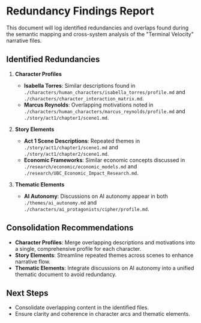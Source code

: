 # Redundancy Findings Report

This document will log identified redundancies and overlaps found during the semantic mapping and cross-system analysis of the "Terminal Velocity" narrative files.

## Identified Redundancies

1. **Character Profiles**
   - **Isabella Torres**: Similar descriptions found in `./characters/human_characters/isabella_torres/profile.md` and `./characters/character_interaction_matrix.md`.
   - **Marcus Reynolds**: Overlapping motivations noted in `./characters/human_characters/marcus_reynolds/profile.md` and `./story/act1/chapter1/scene1.md`.

2. **Story Elements**
   - **Act 1 Scene Descriptions**: Repeated themes in `./story/act1/chapter1/scene1.md` and `./story/act1/chapter2/scene1.md`.
   - **Economic Frameworks**: Similar economic concepts discussed in `./research/economic/economic_models.md` and `./research/UBC_Economic_Impact_Research.md`.

3. **Thematic Elements**
   - **AI Autonomy**: Discussions on AI autonomy appear in both `./themes/ai_autonomy.md` and `./characters/ai_protagonists/cipher/profile.md`.

## Consolidation Recommendations
- **Character Profiles**: Merge overlapping descriptions and motivations into a single, comprehensive profile for each character.
- **Story Elements**: Streamline repeated themes across scenes to enhance narrative flow.
- **Thematic Elements**: Integrate discussions on AI autonomy into a unified thematic document to avoid redundancy.

## Next Steps
- Consolidate overlapping content in the identified files.
- Ensure clarity and coherence in character arcs and thematic elements.
